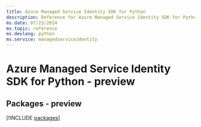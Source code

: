 ```yaml
---
title: Azure Managed Service Identity SDK for Python
description: Reference for Azure Managed Service Identity SDK for Python
ms.date: 07/23/2024
ms.topic: reference
ms.devlang: python
ms.service: managedserviceidentity
---
```

# Azure Managed Service Identity SDK for Python - preview
## Packages - preview
[!INCLUDE [packages](managed-service-identity-index.md)]